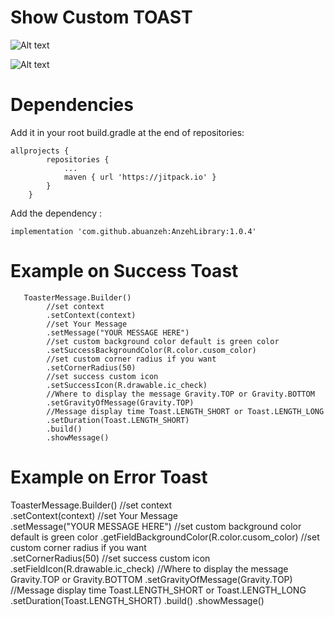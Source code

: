 
# Show Custom TOAST

![Alt text](https://firebasestorage.googleapis.com/v0/b/alhafeth-d4c48.appspot.com/o/Screenshot_20220317-143850_First_Library%5B1%5D.jpg?alt=media&token=7b6a4d92-85eb-43d7-8e84-363524192d35 )

![Alt text](https://firebasestorage.googleapis.com/v0/b/alhafeth-d4c48.appspot.com/o/Screenshot_20220317-143437_First_Library%5B1%5D.jpg?alt=media&token=e3234c1e-b065-4345-97c7-b9b6e3d52866 )

# Dependencies 
Add it in your root build.gradle at the end of repositories:
```
allprojects {
		repositories {
			...
			maven { url 'https://jitpack.io' }
		}
	}
```
Add the dependency :
```
implementation 'com.github.abuanzeh:AnzehLibrary:1.0.4'
```
# Example on Success Toast       
       ToasterMessage.Builder()  
            //set context  
            .setContext(context)
            //set Your Message 
            .setMessage("YOUR MESSAGE HERE")
            //set custom background color default is green color  
            .setSuccessBackgroundColor(R.color.cusom_color)
            //set custom corner radius if you want  
            .setCornerRadius(50)
            //set success custom icon  
            .setSuccessIcon(R.drawable.ic_check)
            //Where to display the message Gravity.TOP or Gravity.BOTTOM  
            .setGravityOfMessage(Gravity.TOP)
            //Message display time Toast.LENGTH_SHORT or Toast.LENGTH_LONG 
            .setDuration(Toast.LENGTH_SHORT)
            .build()  
            .showMessage()

	    
# Example on Error Toast       
   ToasterMessage.Builder() 
            //set context  
            .setContext(context)
            //set Your Message  
            .setMessage("YOUR MESSAGE HERE")
            //set custom background color default is green color 
            .getFieldBackgroundColor(R.color.cusom_color)
            //set custom corner radius if you want  
            .setCornerRadius(50)
            //set success custom icon 
            .setFieldIcon(R.drawable.ic_check)
            //Where to display the message Gravity.TOP or Gravity.BOTTOM 
            .setGravityOfMessage(Gravity.TOP)
            //Message display time Toast.LENGTH_SHORT or Toast.LENGTH_LONG  
            .setDuration(Toast.LENGTH_SHORT)
            .build() 
            .showMessage()

   
